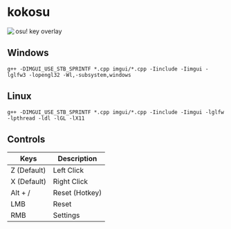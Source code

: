 # kokosu

<img align="left" src="https://user-images.githubusercontent.com/38132413/155426092-839e7818-80dc-4cad-8b76-aba1191c564c.png">

osu! key overlay  

## Windows

    g++ -DIMGUI_USE_STB_SPRINTF *.cpp imgui/*.cpp -Iinclude -Iimgui -lglfw3 -lopengl32 -Wl,-subsystem,windows

## Linux

    g++ -DIMGUI_USE_STB_SPRINTF *.cpp imgui/*.cpp -Iinclude -Iimgui -lglfw -lpthread -ldl -lGL -lX11

## Controls

|  Keys       | Description    |
|-------------|----------------|
| Z (Default) | Left Click     |
| X (Default) | Right Click    |
| Alt + /     | Reset (Hotkey) |
| LMB         | Reset          |
| RMB         | Settings       |

